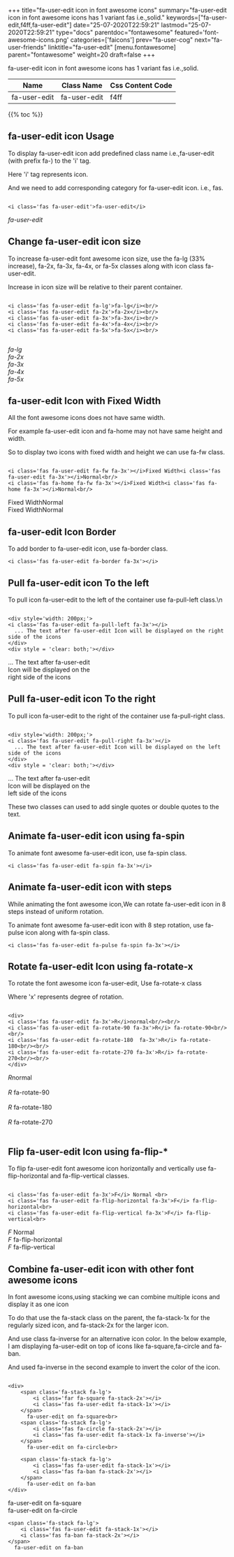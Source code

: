 +++
title="fa-user-edit icon in font awesome icons"
summary="fa-user-edit icon in font awesome icons has 1 variant fas i.e.,solid."
keywords=["fa-user-edit,f4ff,fa-user-edit"]
date="25-07-2020T22:59:21"
lastmod="25-07-2020T22:59:21"
type="docs"
parentdoc="fontawesome"
featured='font-awesome-icons.png'
categories=['faicons']
prev="fa-user-cog"
next="fa-user-friends"
linktitle="fa-user-edit"
[menu.fontawesome]
parent="fontawesome"
weight=20
draft=false
+++


fa-user-edit icon in font awesome icons has 1 variant fas i.e.,solid.

<div class='table-responsive'><table class='table'><thead><tr><th>Name</th><th>Class Name</th><th>Css Content Code</th></tr></thead><tbody><tr><td>fa-user-edit</td><td>fa-user-edit</td><td>f4ff</td></tr></tbody></table></div>


{{% toc %}}


## fa-user-edit icon Usage

To display fa-user-edit icon add predefined class name i.e.,fa-user-edit (with prefix fa-) to the 'i' tag.

Here 'i' tag represents icon.

And we need to add corresponding category for fa-user-edit icon. i.e., fas.


```

<i class='fas fa-user-edit'>fa-user-edit</i>
```

<i class='fas fa-user-edit'>fa-user-edit</i>




## Change fa-user-edit icon size
To increase fa-user-edit font awesome icon size, use the fa-lg (33% increase), fa-2x, fa-3x, fa-4x, or fa-5x classes along with icon class fa-user-edit.

Increase in icon size will be relative to their parent container. 

```

<i class='fas fa-user-edit fa-lg'>fa-lg</i><br/>
<i class='fas fa-user-edit fa-2x'>fa-2x</i><br/>
<i class='fas fa-user-edit fa-3x'>fa-3x</i><br/>
<i class='fas fa-user-edit fa-4x'>fa-4x</i><br/>
<i class='fas fa-user-edit fa-5x'>fa-5x</i><br/>
            
```

<i class='fas fa-user-edit fa-lg'>fa-lg</i><br/>
<i class='fas fa-user-edit fa-2x'>fa-2x</i><br/>
<i class='fas fa-user-edit fa-3x'>fa-3x</i><br/>
<i class='fas fa-user-edit fa-4x'>fa-4x</i><br/>
<i class='fas fa-user-edit fa-5x'>fa-5x</i><br/>
            



## fa-user-edit Icon with Fixed Width 

All the font awesome icons does not have same width.

For example fa-user-edit icon and fa-home may not have same height and width.

So to display two icons with fixed width and height we can use fa-fw class.


```

<i class='fas fa-user-edit fa-fw fa-3x'></i>Fixed Width<i class='fas fa-user-edit fa-3x'></i>Normal<br/>
<i class='fas fa-home fa-fw fa-3x'></i>Fixed Width<i class='fas fa-home fa-3x'></i>Normal<br/>
```

<i class='fas fa-user-edit fa-fw fa-3x'></i>Fixed Width<i class='fas fa-user-edit fa-3x'></i>Normal<br/>
<i class='fas fa-home fa-fw fa-3x'></i>Fixed Width<i class='fas fa-home fa-3x'></i>Normal<br/>



## fa-user-edit Icon Border 

To add border to fa-user-edit icon, use fa-border class.


```
<i class='fas fa-user-edit fa-border fa-3x'></i>

```
<i class='fas fa-user-edit fa-border fa-3x'></i>





## Pull fa-user-edit icon To the left

To pull icon fa-user-edit to the left of the container use fa-pull-left class.\n

```

<div style='width: 200px;'>
<i class='fas fa-user-edit fa-pull-left fa-3x'></i>
  ... The text after fa-user-edit Icon will be displayed on the right side of the icons
</div>
<div style = 'clear: both;'></div>
```

<div style='width: 200px;'>
<i class='fas fa-user-edit fa-pull-left fa-3x'></i>
  ... The text after fa-user-edit Icon will be displayed on the right side of the icons
</div>
<div style = 'clear: both;'></div>




## Pull fa-user-edit icon To the right
To pull icon fa-user-edit to the right of the container use fa-pull-right class.

```

<div style='width: 200px;'>
<i class='fas fa-user-edit fa-pull-right fa-3x'></i>
  ... The text after fa-user-edit Icon will be displayed on the left side of the icons
</div>
<div style = 'clear: both;'></div>
```

<div style='width: 200px;'>
<i class='fas fa-user-edit fa-pull-right fa-3x'></i>
  ... The text after fa-user-edit Icon will be displayed on the left side of the icons
</div>
<div style = 'clear: both;'></div>

These two classes can used to add single quotes or double quotes to the text.


## Animate fa-user-edit icon using fa-spin
To animate font awesome fa-user-edit icon, use fa-spin class.

```
<i class='fas fa-user-edit fa-spin fa-3x'></i>
```
<i class='fas fa-user-edit fa-spin fa-3x'></i>




## Animate fa-user-edit icon with steps
While animating the font awesome icon,We can rotate fa-user-edit icon in 8 steps instead of uniform rotation.

To animate font awesome fa-user-edit icon with 8 step rotation, use fa-pulse icon along with fa-spin class.


```
<i class='fas fa-user-edit fa-pulse fa-spin fa-3x'></i>

```
<i class='fas fa-user-edit fa-pulse fa-spin fa-3x'></i>





## Rotate fa-user-edit Icon using fa-rotate-x
To rotate the font awesome icon fa-user-edit, Use fa-rotate-x class

Where 'x' represents degree of rotation.


```

<div>
<i class='fas fa-user-edit fa-3x'>R</i>normal<br/><br/>
<i class='fas fa-user-edit fa-rotate-90 fa-3x'>R</i> fa-rotate-90<br/><br/> 
<i class='fas fa-user-edit fa-rotate-180  fa-3x'>R</i> fa-rotate-180<br/><br/> 
<i class='fas fa-user-edit fa-rotate-270 fa-3x'>R</i> fa-rotate-270<br/><br/>
</div>
```

<div>
<i class='fas fa-user-edit fa-3x'>R</i>normal<br/><br/>
<i class='fas fa-user-edit fa-rotate-90 fa-3x'>R</i> fa-rotate-90<br/><br/> 
<i class='fas fa-user-edit fa-rotate-180  fa-3x'>R</i> fa-rotate-180<br/><br/> 
<i class='fas fa-user-edit fa-rotate-270 fa-3x'>R</i> fa-rotate-270<br/><br/>
</div>




## Flip fa-user-edit Icon using fa-flip-*
To flip fa-user-edit font awesome icon horizontally and vertically use fa-flip-horizontal and fa-flip-vertical classes. 

```

<i class='fas fa-user-edit fa-3x'>F</i> Normal <br>
<i class='fas fa-user-edit fa-flip-horizontal fa-3x'>F</i> fa-flip-horizontal<br>
<i class='fas fa-user-edit fa-flip-vertical fa-3x'>F</i> fa-flip-vertical<br>
```

<i class='fas fa-user-edit fa-3x'>F</i> Normal <br>
<i class='fas fa-user-edit fa-flip-horizontal fa-3x'>F</i> fa-flip-horizontal<br>
<i class='fas fa-user-edit fa-flip-vertical fa-3x'>F</i> fa-flip-vertical<br>




## Combine fa-user-edit icon with other font awesome icons
In font awesome icons,using stacking we can combine multiple icons and display it as one icon 

To do that use the fa-stack class on the parent, the fa-stack-1x for the regularly sized icon, and fa-stack-2x for the larger icon.

And use class fa-inverse for an alternative icon color. 
In the below example, I am displaying fa-user-edit on top of icons like fa-square,fa-circle and fa-ban.

And used fa-inverse in the second example to invert the color of the icon.

```

<div>
    <span class='fa-stack fa-lg'>
        <i class='far fa-square fa-stack-2x'></i>
        <i class='fas fa-user-edit fa-stack-1x'></i>
    </span>
      fa-user-edit on fa-square<br>
    <span class='fa-stack fa-lg'>
        <i class='fas fa-circle fa-stack-2x'></i>
        <i class='fas fa-user-edit fa-stack-1x fa-inverse'></i>
    </span>
      fa-user-edit on fa-circle<br>

    <span class='fa-stack fa-lg'>
        <i class='fas fa-user-edit fa-stack-1x'></i>
        <i class='fas fa-ban fa-stack-2x'></i>
    </span>
      fa-user-edit on fa-ban
</div>
```

<div>
    <span class='fa-stack fa-lg'>
        <i class='far fa-square fa-stack-2x'></i>
        <i class='fas fa-user-edit fa-stack-1x'></i>
    </span>
      fa-user-edit on fa-square<br>
    <span class='fa-stack fa-lg'>
        <i class='fas fa-circle fa-stack-2x'></i>
        <i class='fas fa-user-edit fa-stack-1x fa-inverse'></i>
    </span>
      fa-user-edit on fa-circle<br>

    <span class='fa-stack fa-lg'>
        <i class='fas fa-user-edit fa-stack-1x'></i>
        <i class='fas fa-ban fa-stack-2x'></i>
    </span>
      fa-user-edit on fa-ban
</div>







